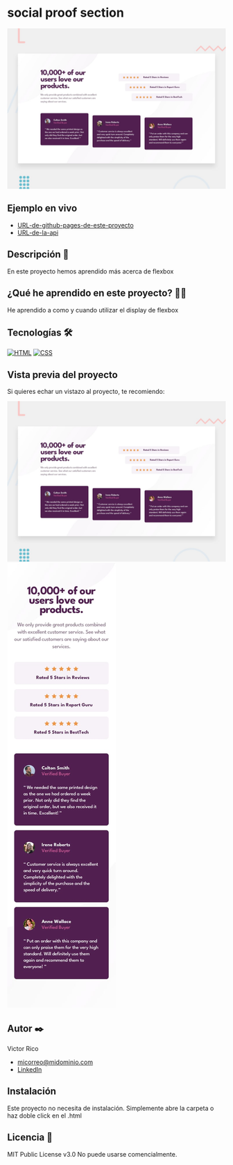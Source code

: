 # social proof section

![Imagen del proyecto](https://raw.githubusercontent.com/Lesricol/social-proof-section/main/design/desktop-preview.jpg)

## Ejemplo en vivo

- [URL-de-github-pages-de-este-proyecto](URL-de-github-pages-de-este-proyecto)
- [URL-de-la-api](URL-de-la-api)

## Descripción 📑

En este proyecto hemos aprendido más acerca de flexbox

## ¿Qué he aprendido en este proyecto? 🙇🏻

He aprendido a como y cuando utilizar el display de flexbox

## Tecnologías 🛠

<!-- Iconos sacados de: https://github.com/hendrasob/badges/blob/master/README.md y https://github.com/alexandresanlim/Badges4-README.md-Profile -->

[![HTML](https://img.shields.io/badge/HTML5-E34F26?style=for-the-badge&logo=html5&logoColor=white)](https://es.wikipedia.org/wiki/HTML5)
[![CSS](https://img.shields.io/badge/CSS3-1572B6?style=for-the-badge&logo=css3&logoColor=white)](https://es.wikipedia.org/wiki/CSS)

## Vista previa del proyecto

Si quieres echar un vistazo al proyecto, te recomiendo:

![Captura del proyecto](https://raw.githubusercontent.com/Lesricol/social-proof-section/main/design/desktop-preview.jpg)
![Captura del proyecto](https://raw.githubusercontent.com/Lesricol/social-proof-section/main/design/mobile-design.jpg)

## Autor ✒️
Victor Rico

- [micorreo@midominio.com](lessricc@gmail.com)
- [LinkedIn](https://www.linkedin.com/in/victor-rico-61b31a300/)

## Instalación

Este proyecto no necesita de instalación. Simplemente abre la carpeta o haz doble click en el .html

## Licencia 📄

MIT Public License v3.0
No puede usarse comencialmente.
